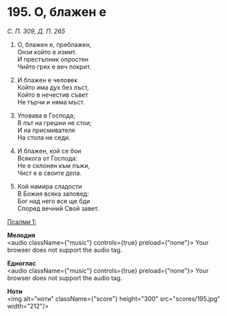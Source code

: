 # 195. О, блажен е

_С. П. 309, Д. П. 265_

1. О, блажен е, преблажен,  
Онзи който е измит.  
И престъпник опростен  
Чийто грях е веч покрит.  

2. И блажен е человек  
Който има дух без лъст,  
Който в нечестив съвет  
Не търчи и няма мъст.  

3. Уповава в Господа;  
В път на грешни не стои;  
И на присмивателя  
На стола не седи.  

4. И блажен, кой се бои  
Всякога от Господа:  
Не е склонен към лъжи,  
Чист е в своите дела.  

5. Кой намира сладости  
В Божия всяка заповед:  
Бог над него все ще бди  
Според вечний Свой завет.

[Псалми 1:](http://biblia.bg/index.php?k=19&g=1&s=)

**Мелодия**  
<audio className={"music"} controls={true} preload={"none"}>
    <source src="mp3/195.mp3" type="audio/mpeg"/>
    Your browser does not support the audio tag.
</audio>

**Едноглас**  
<audio className={"music"} controls={true} preload={"none"}>
    <source src="transp/195.mp3" type="audio/mpeg"/>
    Your browser does not support the audio tag.
</audio>

**Ноти**  
<img alt="ноти" className={"score"} height="300" src="scores/195.jpg" width="212"/>
